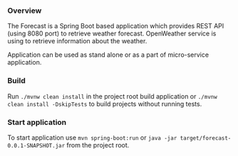 ### Overview

The Forecast is a Spring Boot based application which provides REST API (using 8080 port) to retrieve weather forecast.
OpenWeather service is using to retrieve information about the weather.

Application can be used as stand alone or as a part of micro-service application.

### Build

Run `./mvnw clean install` in the project root build application or `./mvnw clean install -DskipTests` to build projects without running tests.

### Start application

To start application use `mvn spring-boot:run` or `java -jar target/forecast-0.0.1-SNAPSHOT.jar` from the project root.

